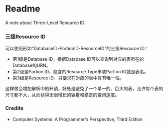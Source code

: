 # Readme
A note about Three-Level Resource ID.

### 三级Resource ID

可以使用形如“DatabaseID-PartionID-ResourceID”的三级Resource ID：
- 第1级是Database ID，根据Database ID可以查询到对应的表所在的Database的URN。
- 第2级是Partion ID，隐含的Resource Type串联Partion ID就是表名。
- 第3级是Resource ID，只要求在对应的表中具有唯一性。

这样做会增加解析ID的开销，好处是避免了一个单一的、巨大的表，允许每个表的尺寸都不大，从而获得无限增长的容量和稳定的查询速度。

### Credits
- Computer Systems: A Programmer's Perspective, Third Edition

